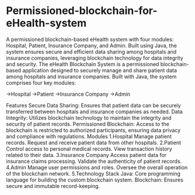 # Permissioned-blockchain-for-eHealth-system
A permissioned blockchain-based eHealth system with four modules: Hospital, Patient, Insurance Company, and Admin. Built using Java, the system ensures secure and efficient data sharing among hospitals and insurance companies, leveraging blockchain technology for data integrity and security.
The eHealth Blockchain System is a permissioned blockchain-based application designed to securely manage and share patient data among hospitals and insurance companies. Built with Java, the system comprises four key modules:

->Hospital
->Patient
->Insurance Company
->Admin

Features
Secure Data Sharing: Ensures that patient data can be securely transferred between hospitals and insurance companies as needed.
Data Integrity: Utilizes blockchain technology to maintain the integrity and security of patient records.
Permissioned Blockchain: Access to the blockchain is restricted to authorized participants, ensuring data privacy and compliance with regulations.
Modules
1.Hospital
Manage patient records.
Request and receive patient data from other hospitals.
2.Patient
Control access to personal medical records.
View transaction history related to their data.
3.Insurance Company
Access patient data for insurance claims processing.
Validate the authenticity of patient records.
4.Admin
Manage user permissions and roles.
Oversee the overall operation of the blockchain network.
5.Technology Stack
Java: Core programming language for building the custom blockchain system.
Blockchain: Ensures secure and immutable record-keeping.
